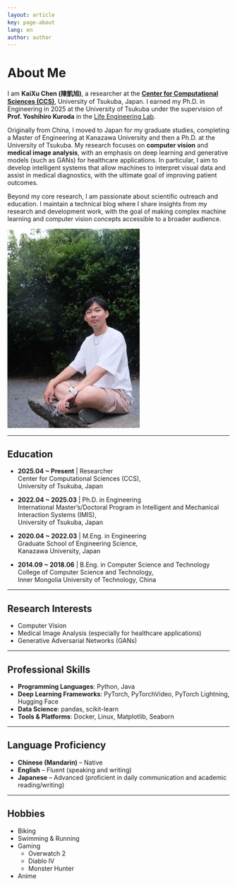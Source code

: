 ```yaml
---
layout: article
key: page-about
lang: en
author: author
---
```


# About Me

I am **KaiXu Chen (陳凱旭)**, a researcher at the [**Center for Computational Sciences (CCS)**](https://www.ccs.tsukuba.ac.jp/eng/), University of Tsukuba, Japan. 
I earned my Ph.D. in Engineering in 2025 at the University of Tsukuba under the supervision of **Prof. Yoshihiro Kuroda** in the [Life Engineering Lab](https://www.lelab.jp/).

Originally from China, I moved to Japan for my graduate studies, completing a Master of Engineering at Kanazawa University and then a Ph.D. at the University of Tsukuba. 
My research focuses on **computer vision** and **medical image analysis**, with an emphasis on deep learning and generative models (such as GANs) for healthcare applications. In particular, I aim to develop intelligent systems that allow machines to interpret visual data and assist in medical diagnostics, with the ultimate goal of improving patient outcomes.

Beyond my core research, I am passionate about scientific outreach and education. I maintain a technical blog where I share insights from my research and development work, with the goal of making complex machine learning and computer vision concepts accessible to a broader audience.

<img src="image/self_photo.jpg" alt="Self Photo" width="300"/>

---

## Education

- **2025.04 ~ Present** | Researcher  
  Center for Computational Sciences (CCS),  
  University of Tsukuba, Japan

- **2022.04 ~ 2025.03** | Ph.D. in Engineering  
  International Master’s/Doctoral Program in Intelligent and Mechanical Interaction Systems (IMIS),  
  University of Tsukuba, Japan

- **2020.04 ~ 2022.03** | M.Eng. in Engineering  
  Graduate School of Engineering Science,  
  Kanazawa University, Japan

- **2014.09 ~ 2018.06** | B.Eng. in Computer Science and Technology  
  College of Computer Science and Technology,  
  Inner Mongolia University of Technology, China

---

## Research Interests

- Computer Vision  
- Medical Image Analysis (especially for healthcare applications)  
- Generative Adversarial Networks (GANs)

---

## Professional Skills

- **Programming Languages**: Python, Java  
- **Deep Learning Frameworks**: PyTorch, PyTorchVideo, PyTorch Lightning, Hugging Face  
- **Data Science**: pandas, scikit-learn  
- **Tools & Platforms**: Docker, Linux, Matplotlib, Seaborn

---

## Language Proficiency

- **Chinese (Mandarin)** – Native  
- **English** – Fluent (speaking and writing)  
- **Japanese** – Advanced (proficient in daily communication and academic reading/writing)

---

## Hobbies

- Biking  
- Swimming & Running  
- Gaming  
  - Overwatch 2  
  - Diablo IV  
  - Monster Hunter  
- Anime